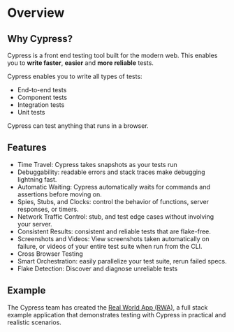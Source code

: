 # Overview

## Why Cypress?

Cypress is a front end testing tool built for the modern web. This enables you to **write faster**, **easier** and **more reliable** tests.

Cypress enables you to write all types of tests:

- End-to-end tests
- Component tests
- Integration tests
- Unit tests

Cypress can test anything that runs in a browser.


## Features

- Time Travel: Cypress takes snapshots as your tests run
- Debuggability: readable errors and stack traces make debugging lightning fast.
- Automatic Waiting: Cypress automatically waits for commands and assertions before moving on.
- Spies, Stubs, and Clocks: control the behavior of functions, server responses, or timers.
- Network Traffic Control: stub, and test edge cases without involving your server.
- Consistent Results: consistent and reliable tests that are flake-free.
- Screenshots and Videos: View screenshots taken automatically on failure, or videos of your entire test suite when run from the CLI. 
- Cross Browser Testing
- Smart Orchestration: easily parallelize your test suite, rerun failed specs.
- Flake Detection: Discover and diagnose unreliable tests


## Example

The Cypress team has created the [Real World App (RWA)](https://github.com/cypress-io/cypress-realworld-app), a full stack example application that demonstrates testing with Cypress in practical and realistic scenarios.
